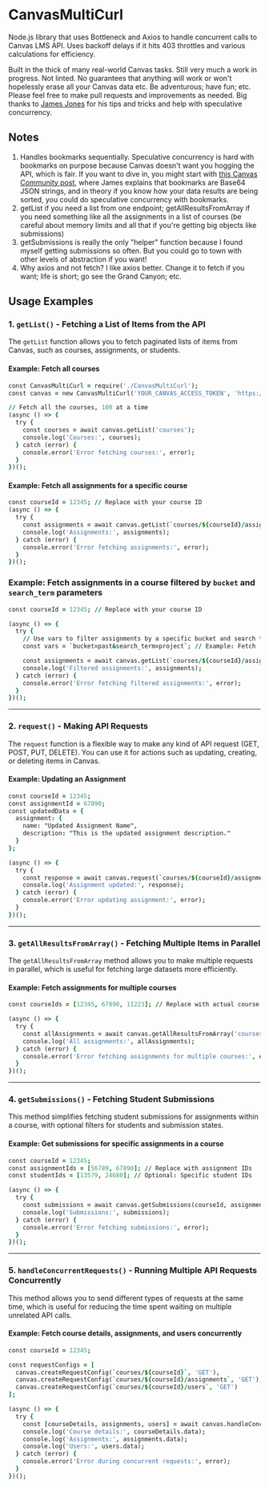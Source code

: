 # CanvasMultiCurl
Node.js library that uses Bottleneck and Axios to handle concurrent calls to Canvas LMS API. Uses backoff delays if it hits 403 throttles and various calculations for efficiency.

Built in the thick of many real-world Canvas tasks. Still very much a work in progress. Not linted. No guarantees that anything will work or won't hopelessly erase all your Canvas data etc. Be adventurous; have fun; etc. Please feel free to make pull requests and improvements as needed. Big thanks to [James Jones](https://community.canvaslms.com/t5/user/viewprofilepage/user-id/105160) for his tips and tricks and help with speculative concurrency.

## Notes

1) Handles bookmarks sequentially. Speculative concurrency is hard with bookmarks on purpose because Canvas doesn't want you hogging the API, which is fair. If you want to dive in, you might start with [this Canvas Community post](https://community.canvaslms.com/t5/Canvas-Developers-Group/Submissions-API-not-returning-all-submissions/m-p/51725), where James explains that bookmarks are Base64 JSON strings, and in theory if you know how your data results are being sorted, you could do speculative concurrency with bookmarks.
2) getList if you need a list from one endpoint; getAllResultsFromArray if you need something like all the assignments in a list of courses (be careful about memory limits and all that if you're getting big objects like submissions)
3) getSubmissions is really the only "helper" function because I found myself getting submissions so often. But you could go to town with other levels of abstraction if you want!
4) Why axios and not fetch? I like axios better. Change it to fetch if you want; life is short; go see the Grand Canyon; etc.

## Usage Examples

### 1. **`getList()`** - Fetching a List of Items from the API
The `getList` function allows you to fetch paginated lists of items from Canvas, such as courses, assignments, or students.

#### Example: Fetch all courses
```j
const CanvasMultiCurl = require('./CanvasMultiCurl');
const canvas = new CanvasMultiCurl('YOUR_CANVAS_ACCESS_TOKEN', 'https://canvas.your-instance.com');

// Fetch all the courses, 100 at a time
(async () => {
  try {
    const courses = await canvas.getList('courses');
    console.log('Courses:', courses);
  } catch (error) {
    console.error('Error fetching courses:', error);
  }
})();
```

#### Example: Fetch all assignments for a specific course
```j
const courseId = 12345; // Replace with your course ID
(async () => {
  try {
    const assignments = await canvas.getList(`courses/${courseId}/assignments`);
    console.log('Assignments:', assignments);
  } catch (error) {
    console.error('Error fetching assignments:', error);
  }
})();
```

### Example: Fetch assignments in a course filtered by `bucket` and `search_term` parameters
```j
const courseId = 12345; // Replace with your course ID

(async () => {
  try {
    // Use vars to filter assignments by a specific bucket and search term
    const vars = `bucket=past&search_term=project`; // Example: Fetch 'past' assignments that include the word 'project'

    const assignments = await canvas.getList(`courses/${courseId}/assignments`, vars);
    console.log('Filtered assignments:', assignments);
  } catch (error) {
    console.error('Error fetching filtered assignments:', error);
  }
})();
```

---

### 2. **`request()`** - Making API Requests
The `request` function is a flexible way to make any kind of API request (GET, POST, PUT, DELETE). You can use it for actions such as updating, creating, or deleting items in Canvas.

#### Example: Updating an Assignment
```j
const courseId = 12345;
const assignmentId = 67890;
const updatedData = {
  assignment: {
    name: "Updated Assignment Name",
    description: "This is the updated assignment description."
  }
};

(async () => {
  try {
    const response = await canvas.request(`courses/${courseId}/assignments/${assignmentId}`, 'PUT', updatedData, 'assignment');
    console.log('Assignment updated:', response);
  } catch (error) {
    console.error('Error updating assignment:', error);
  }
})();
```

---

### 3. **`getAllResultsFromArray()`** - Fetching Multiple Items in Parallel
The `getAllResultsFromArray` method allows you to make multiple requests in parallel, which is useful for fetching large datasets more efficiently.

#### Example: Fetch assignments for multiple courses
```j
const courseIds = [12345, 67890, 11223]; // Replace with actual course IDs

(async () => {
  try {
    const allAssignments = await canvas.getAllResultsFromArray('courses/<item>/assignments', courseIds);
    console.log('All assignments:', allAssignments);
  } catch (error) {
    console.error('Error fetching assignments for multiple courses:', error);
  }
})();
```

---

### 4. **`getSubmissions()`** - Fetching Student Submissions
This method simplifies fetching student submissions for assignments within a course, with optional filters for students and submission states.

#### Example: Get submissions for specific assignments in a course
```j
const courseId = 12345;
const assignmentIds = [56789, 67890]; // Replace with assignment IDs
const studentIds = [13579, 24680]; // Optional: Specific student IDs

(async () => {
  try {
    const submissions = await canvas.getSubmissions(courseId, assignmentIds, studentIds);
    console.log('Submissions:', submissions);
  } catch (error) {
    console.error('Error fetching submissions:', error);
  }
})();
```

---

### 5. **`handleConcurrentRequests()`** - Running Multiple API Requests Concurrently
This method allows you to send different types of requests at the same time, which is useful for reducing the time spent waiting on multiple unrelated API calls.

#### Example: Fetch course details, assignments, and users concurrently
```j
const courseId = 12345;

const requestConfigs = [
  canvas.createRequestConfig(`courses/${courseId}`, 'GET'),                 // Fetch course details
  canvas.createRequestConfig(`courses/${courseId}/assignments`, 'GET'),     // Fetch all assignments in the course
  canvas.createRequestConfig(`courses/${courseId}/users`, 'GET')            // Fetch all users in the course
];

(async () => {
  try {
    const [courseDetails, assignments, users] = await canvas.handleConcurrentRequests(requestConfigs);
    console.log('Course details:', courseDetails.data);
    console.log('Assignments:', assignments.data);
    console.log('Users:', users.data);
  } catch (error) {
    console.error('Error during concurrent requests:', error);
  }
})();
```
